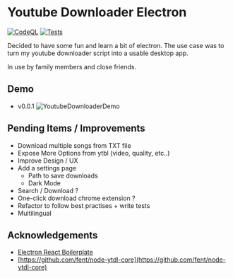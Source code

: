 # Youtube Downloader Electron

[![CodeQL](https://github.com/teofanis/ElectronYoutubeDownloader/actions/workflows/codeql-analysis.yml/badge.svg)](https://github.com/teofanis/ElectronYoutubeDownloader/actions/workflows/codeql-analysis.yml)
[![Tests](https://github.com/teofanis/ElectronYoutubeDownloader/actions/workflows/test.yml/badge.svg)](https://github.com/teofanis/ElectronYoutubeDownloader/actions/workflows/test.yml)

Decided to have some fun and learn a bit of electron.
The use case was to turn my youtube downloader script into a usable desktop app.

In use by family members and close friends.

## Demo

- v0.0.1
  ![YoutubeDownloaderDemo](https://user-images.githubusercontent.com/47872542/189547923-bc6b680f-f20a-4f5b-bfa0-2d96c6e24084.gif)

## Pending Items / Improvements

- Download multiple songs from TXT file
- Expose More Options from ytbl (video, quality, etc..)
- Improve Design / UX
- Add a settings page
  - Path to save downloads
  - Dark Mode
- Search / Download ?
- One-click download chrome extension ?
- Refactor to follow best practises + write tests
- Multilingual

## Acknowledgements

- [Electron React Boilerplate](https://github.com/electron-react-boilerplate/electron-react-boilerplate)
- [https://github.com/fent/node-ytdl-core](https://github.com/fent/node-ytdl-core)

